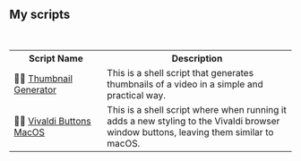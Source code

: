 ## My scripts
<br>

<table>

<tr>
  <th>
  <b>Script Name</b>
  </th>    
  <th>
  <b>Description</b>
  </th>
</tr> 

<tr>
  <td width="33%">
  👨‍💻 <a target="_blank" href="https://github.com/AntonioNarcilio/shell-script/tree/thumbnail-generator">Thumbnail Generator</a>
  </td>
  <td>
  This is a shell script that generates thumbnails of a video in a simple and practical way.
  </td>
  </tr>

  <td>
  👨‍💻 <a target="_blank" href="https://github.com/AntonioNarcilio/shell-script/tree/vivaldi-window-buttons-mod">Vivaldi Buttons MacOS</a>    
  </td>
  <td> This is a shell script where when running it adds a new styling to the Vivaldi browser window buttons, leaving them similar to macOS.
  </td>
</tr>
</table>
